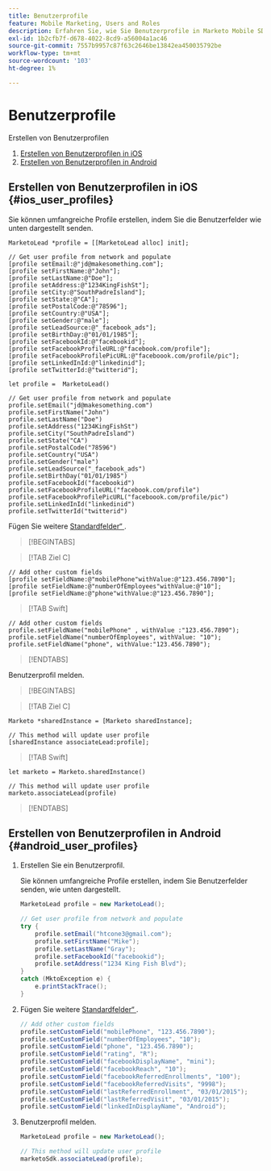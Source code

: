 ```yaml
---
title: Benutzerprofile
feature: Mobile Marketing, Users and Roles
description: Erfahren Sie, wie Sie Benutzerprofile in Marketo Mobile SDK in iOS und Android mit Swift Objective C und Java, Standard- und benutzerdefinierten Feldern erstellen und aktualisieren können, AssociateLead
exl-id: 1b2cfb7f-d678-4022-8cd9-a56004a1ac46
source-git-commit: 7557b9957c87f63c2646be13842ea450035792be
workflow-type: tm+mt
source-wordcount: '103'
ht-degree: 1%

---
```


# Benutzerprofile

Erstellen von Benutzerprofilen

1. [Erstellen von Benutzerprofilen in iOS](#ios_user_profiles)
1. [Erstellen von Benutzerprofilen in Android](#android_user_profiles)

## Erstellen von Benutzerprofilen in iOS {#ios_user_profiles}

Sie können umfangreiche Profile erstellen, indem Sie die Benutzerfelder wie unten dargestellt senden.

```
MarketoLead *profile = [[MarketoLead alloc] init];

// Get user profile from network and populate
[profile setEmail:@"jd@makesomething.com"];
[profile setFirstName:@"John"];
[profile setLastName:@"Doe"];
[profile setAddress:@"1234KingFishSt"];
[profile setCity:@"SouthPadreIsland"];
[profile setState:@"CA"];
[profile setPostalCode:@"78596"];
[profile setCountry:@"USA"];
[profile setGender:@"male"];
[profile setLeadSource:@"_facebook_ads"];
[profile setBirthDay:@"01/01/1985"];
[profile setFacebookId:@"facebookid"];
[profile setFacebookProfileURL:@"facebook.com/profile"];
[profile setFacebookProfilePicURL:@"faceboook.com/profile/pic"];
[profile setLinkedInId:@"linkedinid"];
[profile setTwitterId:@"twitterid"];
```

```
let profile =  MarketoLead()

// Get user profile from network and populate
profile.setEmail("jd@makesomething.com")
profile.setFirstName("John")
profile.setLastName("Doe")
profile.setAddress("1234KingFishSt")
profile.setCity("SouthPadreIsland")
profile.setState("CA")
profile.setPostalCode("78596")
profile.setCountry("USA")
profile.setGender("male")
profile.setLeadSource("_facebook_ads")
profile.setBirthDay("01/01/1985")
profile.setFacebookId("facebookid")
profile.setFacebookProfileURL("facebook.com/profile")
profile.setFacebookProfilePicURL("faceboook.com/profile/pic")
profile.setLinkedInId("linkedinid")
profile.setTwitterId("twitterid")
```

Fügen Sie weitere [Standardfelder“ ](../rest-api/list-of-standard-fields.md).

>[!BEGINTABS]

>[!TAB Ziel C]

```
// Add other custom fields
[profile setFieldName:@"mobilePhone"withValue:@"123.456.7890"];
[profile setFieldName:@"numberOfEmployees"withValue:@"10"];
[profile setFieldName:@"phone"withValue:@"123.456.7890"];
```

>[!TAB Swift]

```
// Add other custom fields
profile.setFieldName("mobilePhone" , withValue :"123.456.7890");
profile.setFieldName("numberOfEmployees", withValue: "10");
profile.setFieldName("phone", withValue:"123.456.7890");
```

>[!ENDTABS]

Benutzerprofil melden.

>[!BEGINTABS]

>[!TAB Ziel C]

```
Marketo *sharedInstance = [Marketo sharedInstance];

// This method will update user profile
[sharedInstance associateLead:profile];
```

>[!TAB Swift]

```
let marketo = Marketo.sharedInstance()

// This method will update user profile
marketo.associateLead(profile)
```

>[!ENDTABS]

## Erstellen von Benutzerprofilen in Android {#android_user_profiles}

1. Erstellen Sie ein Benutzerprofil.

   Sie können umfangreiche Profile erstellen, indem Sie Benutzerfelder senden, wie unten dargestellt.

   ```java
   MarketoLead profile = new MarketoLead();
   
   // Get user profile from network and populate
   try {
       profile.setEmail("htcone3@gmail.com");
       profile.setFirstName("Mike");
       profile.setLastName("Gray");
       profile.setFacebookId("facebookid");
       profile.setAddress("1234 King Fish Blvd");
   }
   catch (MktoException e) {
       e.printStackTrace();
   }
   ```

1. Fügen Sie weitere [Standardfelder“ ](../rest-api/list-of-standard-fields.md).

   ```java
   // Add other custom fields
   profile.setCustomField("mobilePhone", "123.456.7890");
   profile.setCustomField("numberOfEmployees", "10");
   profile.setCustomField("phone", "123.456.7890");
   profile.setCustomField("rating", "R");
   profile.setCustomField("facebookDisplayName", "mini");
   profile.setCustomField("facebookReach", "10");
   profile.setCustomField("facebookReferredEnrollments", "100");
   profile.setCustomField("facebookReferredVisits", "9998");
   profile.setCustomField("lastReferredEnrollment", "03/01/2015");
   profile.setCustomField("lastReferredVisit", "03/01/2015");
   profile.setCustomField("linkedInDisplayName", "Android");
   ```

1. Benutzerprofil melden.

   ```java
   MarketoLead profile = new MarketoLead();
   
   // This method will update user profile
   marketoSdk.associateLead(profile);
   ```
